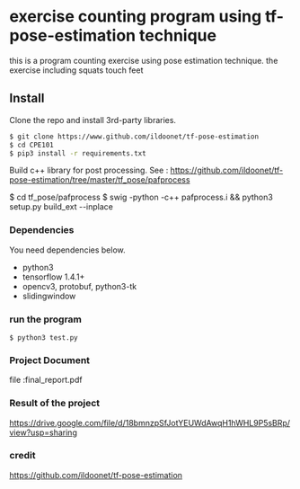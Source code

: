 # exercise counting program using tf-pose-estimation technique 
this is a program counting exercise using pose estimation technique. the exercise including squats touch feet

## Install
Clone the repo and install 3rd-party libraries.

```bash
$ git clone https://www.github.com/ildoonet/tf-pose-estimation
$ cd CPE101
$ pip3 install -r requirements.txt
```

Build c++ library for post processing. See : https://github.com/ildoonet/tf-pose-estimation/tree/master/tf_pose/pafprocess

$ cd tf_pose/pafprocess
$ swig -python -c++ pafprocess.i && python3 setup.py build_ext --inplace
### Dependencies

You need dependencies below.

- python3
- tensorflow 1.4.1+
- opencv3, protobuf, python3-tk
- slidingwindow

### run the program
```
$ python3 test.py

```
### Project Document
file :final_report.pdf

### Result of the project
https://drive.google.com/file/d/18bmnzpSfJotYEUWdAwqH1hWHL9P5sBRp/view?usp=sharing

### credit 
https://github.com/ildoonet/tf-pose-estimation
